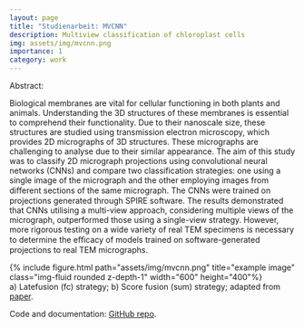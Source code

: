 ```yaml
---
layout: page
title: "Studienarbeit: MVCNN"
description: Multiview classification of chloroplast cells
img: assets/img/mvcnn.png
importance: 1
category: work
---
```


Abstract:

Biological membranes are vital for cellular functioning in both plants and animals. Understanding the 3D structures of these membranes is essential to comprehend their functionality. Due to their nanoscale size, these structures are studied using transmission electron microscopy, which provides 2D micrographs of 3D structures. These micrographs are challenging to analyse due to their similar appearance. The aim of this study was
to classify 2D micrograph projections using convolutional neural networks (CNNs) and compare two classification strategies: one using a single image of the micrograph and the other employing images from diﬀerent sections of the same micrograph. The CNNs were trained on projections generated through SPIRE software. The results demonstrated that CNNs utilising a multi-view approach, considering multiple views of the micrograph, outperformed those using a single-view strategy. However, more rigorous testing on a wide variety of real TEM specimens is necessary to determine the eﬃcacy of models trained on software-generated projections to real TEM micrographs.


<div class="row">
    <div class="col-sm mt-3 mt-md-0">
        {% include figure.html path="assets/img/mvcnn.png" title="example image" class="img-fluid rounded z-depth-1" width="600" height="400"%}
    </div>
</div>
<div class="caption">
    a) Latefusion (fc) strategy; b) Score fusion (sum) strategy; adapted from <a href='https://journals.plos.org/plosone/article?id=10.1371/journal.pone.0245230'>paper</a>.
</div>

Code and documentation: [GitHub repo](https://github.com/bhupenderbindal/sa_mvcnn).

<!-- adding presentation -->
<!-- <object data="/assets/pdf/Multi view classification of chloroplast cells_10.09.pdf" width="1000" height="1000" type='application/pdf'></object> -->
